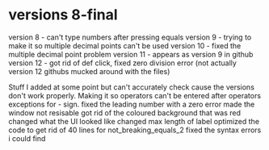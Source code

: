 # versions 8-final

version 8 - can't type numbers after pressing equals
version 9 - trying to make it so multiple decimal points can't be used 
version 10 - fixed the multiple decimal point problem
version 11 - appears as version 9 in github
version 12 - got rid of def click, fixed zero division error (not actually version 12 githubs mucked around with the files)

Stuff I added at some point but can't accurately check cause the versions don't work properly. Making it so operators can't be entered after
operators exceptions for - sign.
fixed the leading number with a zero error
made the window not resisable
got rid of the coloured background that was red
changed what the UI looked like
changed max length of label
optimized the code to get rid of 40 lines for not_breaking_equals_2
fixed the syntax errors i could find
